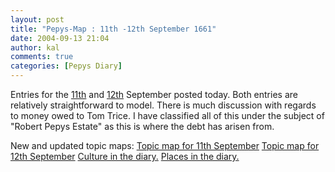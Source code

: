 ```yaml
---
layout: post
title: "Pepys-Map : 11th -12th September 1661"
date: 2004-09-13 21:04
author: kal
comments: true
categories: [Pepys Diary]
---
```

Entries for the <a href="http://www.pepysdiary.com/archive/1661/09/11/index.php">11th</a> and <a href="http://www.pepysdiary.com/archive/1661/09/12/index.php">12th</a> September posted today. Both entries are relatively straightforward to model. There is much discussion with regards to money owed to Tom Trice. I have classified all of this under the subject of "Robert Pepys Estate" as this is where the debt has arisen from.

<!--more-->
New and updated topic maps:
<a href="http://www.techquila.com/blog/archives/16610911.ltm">Topic map for 11th September</a>
<a href="http://www.techquila.com/blog/archives/16610912.ltm">Topic map for 12th September</a>
<a href="http://www.techquila.com/blog/archives/pepys-diary-culture.ltm">Culture in the diary.</a>
<a href="http://www.techquila.com/blog/archives/pepys-diary-places.ltm">Places in the diary.</a>

